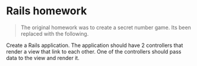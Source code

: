 # Rails homework

> The original homework was to create a secret number game. Its been replaced with the following.

Create a Rails application. The application should have 2 controllers that render a view that link to each other. One of the controllers should pass data to the view and render it.
